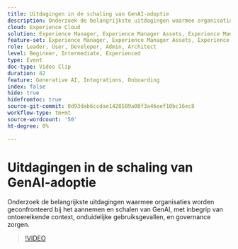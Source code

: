 ```yaml
---
title: Uitdagingen in de schaling van GenAI-adoptie
description: Onderzoek de belangrijkste uitdagingen waarmee organisaties worden geconfronteerd bij het aannemen en schalen van GenAI, met inbegrip van ontoereikende context, onduidelijke gebruiksgevallen, en governance zorgen.
cloud: Experience Cloud
solution: Experience Manager, Experience Manager Assets, Experience Manager Forms, Experience Manager Sites, Sensei
feature-set: Experience Manager, Experience Manager Assets, Experience Manager Forms, Experience Manager Sites
role: Leader, User, Developer, Admin, Architect
level: Beginner, Intermediate, Experienced
type: Event
doc-type: Video Clip
duration: 62
feature: Generative AI, Integrations, Onboarding
index: false
hide: true
hidefromtoc: true
source-git-commit: 0d93dab6ccdae1420589a00f3a46eef10bc16ec8
workflow-type: tm+mt
source-wordcount: '50'
ht-degree: 0%

---
```



# Uitdagingen in de schaling van GenAI-adoptie

Onderzoek de belangrijkste uitdagingen waarmee organisaties worden geconfronteerd bij het aannemen en schalen van GenAI, met inbegrip van ontoereikende context, onduidelijke gebruiksgevallen, en governance zorgen.

>[!VIDEO](https://video.tv.adobe.com/v/3459230/?learn=on&enablevpops)
